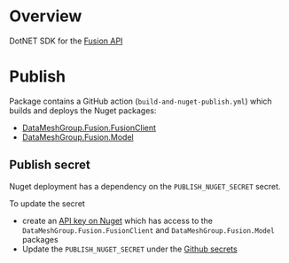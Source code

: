 # Overview 

DotNET SDK for the [Fusion API](https://datameshgroup.github.io/fusion)

# Publish

Package contains a GitHub action (`build-and-nuget-publish.yml`) which builds and deploys the Nuget packages:

- [DataMeshGroup.Fusion.FusionClient](https://www.nuget.org/packages/DataMeshGroup.Fusion.FusionClient)
- [DataMeshGroup.Fusion.Model](https://www.nuget.org/packages/DataMeshGroup.Fusion.Model)

## Publish secret

Nuget deployment has a dependency on the `PUBLISH_NUGET_SECRET` secret. 

To update the secret

- create an [API key on Nuget](https://www.nuget.org/account/apikeys) which has access to the `DataMeshGroup.Fusion.FusionClient` and `DataMeshGroup.Fusion.Model` packages
- Update the `PUBLISH_NUGET_SECRET` under the [Github secrets](https://github.com/organizations/datameshgroup/settings/secrets/actions)
